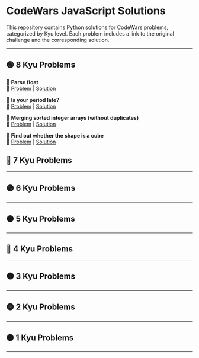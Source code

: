 # CodeWars JavaScript Solutions

This repository contains Python solutions for CodeWars problems, categorized by Kyu level. Each problem includes a link to the original challenge and the corresponding solution.

---

## 🟢 8 Kyu Problems

📌 **Parse float**  
🔗 [Problem](https://www.codewars.com/kata/57a386117cb1f31890000039/python) | [Solution](./8-kyu/parse_float.py)

📌 **Is your period late?**  
🔗 [Problem](https://www.codewars.com/kata/578a8a01e9fd1549e50001f1/python) | [Solution](./8-kyu/period_is_late.py)

📌 **Merging sorted integer arrays (without duplicates)**  
🔗 [Problem](https://www.codewars.com/kata/573f5c61e7752709df0005d2/python) | [Solution](./8-kyu/merge_arrays.py)

📌 **Find out whether the shape is a cube**  
🔗 [Problem](https://www.codewars.com/kata/58d248c7012397a81800005c/python) | [Solution](./8-kyu/cube_checker.py)

## 🔵 7 Kyu Problems

---

## 🟣 6 Kyu Problems

---

## 🟠 5 Kyu Problems

---

## 🔴 4 Kyu Problems

---

## ⚫ 3 Kyu Problems

---

## 🟡 2 Kyu Problems

---

## 🟤 1 Kyu Problems

---
